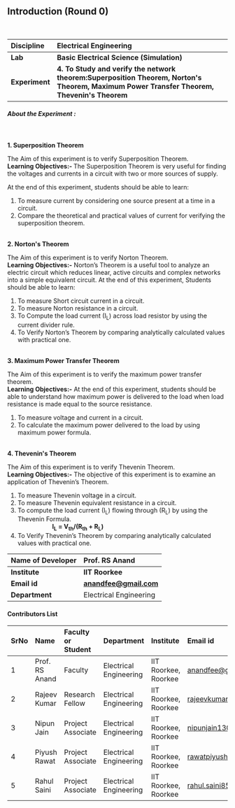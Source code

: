 ## Introduction (Round 0)

<br>

<b>Discipline | <b> Electrical Engineering
:--|:--|
<b> Lab | <b> Basic Electrical Science (Simulation)
<b> Experiment|     <b>4. To Study and verify the network theorem:Superposition Theorem, Norton's Theorem, Maximum Power Transfer Theorem, Thevenin's Theorem

<h5> About the Experiment : </h5> <br>

<b>1. Superposition Theorem </b> <br>

The Aim of this experiment is to verify Superposition Theorem.<br>
<b>Learning Objectives:- </b> The Superposition Theorem is very useful for finding the voltages and currents in a circuit with two or more sources of supply.<br>

At the end of this experiment, students should be able to learn:<br>

1. To measure current by considering one source present at a time in a circuit.<br>
2. Compare the theoretical and practical values of current for verifying the superposition theorem.<br><br>

<b> 2. Norton's Theorem </b> <br>

The Aim of this experiment is to verify Norton Theorem.<br>
<b>Learning Objectives:-</b>  Norton’s Theorem is a useful tool to analyze an electric circuit which reduces linear, active circuits and complex networks into a simple equivalent circuit.
At the end of this experiment, Students should be able to learn:<br>

1. To measure Short circuit current in a circuit.<br>
2. To measure Norton resistance in a circuit.<br>
3. To Compute the load current (I<sub>L</sub>) across load resistor by using the current divider rule.<br>
4. To Verify Norton’s Theorem by comparing analytically calculated values with practical one.<br><br>

<b> 3. Maximum Power Transfer Theorem  </b> <br>

The Aim of this experiment is to verify the maximum power transfer theorem.<br>
<b>Learning Objectives:-</b> At the end of this experiment, students should be able to understand how maximum power is delivered to the load when load resistance is made equal to the source resistance.<br>

1. To measure voltage and current in a circuit.<br>
2. To calculate the maximum power delivered to the load by using maximum power formula. <br><br>

<b> 4. Thevenin's Theorem </b>  <br>

The Aim of this experiment is to verify Thevenin Theorem.<br>
<b>Learning Objectives:-</b> The objective of this experiment is to examine an application of Thevenin’s Theorem.<br>

1. To measure Thevenin voltage in a circuit.<br>
2. To measure Thevenin equivalent resistance in a circuit.<br>
3. To compute the load current (I<sub>L</sub>) flowing through (R<sub>L</sub>) by using the Thevenin Formula.<br>
&nbsp;&nbsp;&nbsp;&nbsp;&nbsp;&nbsp;&nbsp;&nbsp;&nbsp;&nbsp;&nbsp;&nbsp;&nbsp;&nbsp;&nbsp;&nbsp;&nbsp;&nbsp;&nbsp;       <b> I<sub>L</sub> = V<sub>th</sub>/(R<sub>th</sub> + R<sub>L</sub>) </b> <br>
4. To Verify Thevenin’s Theorem by comparing analytically calculated values with practical one.

<b>Name of Developer | <b> Prof. RS Anand
:--|:--|
<b> Institute | <b> IIT Roorkee
<b> Email id|   <b> anandfee@gmail.com
<b> Department | Electrical Engineering

#### Contributors List

SrNo | Name | Faculty or Student | Department| Institute | Email id
:--|:--|:--|:--|:--|:--|
1 | Prof. RS Anand | Faculty | Electrical Engineering | IIT Roorkee, Roorkee | anandfee@gmail.com
2 | Rajeev Kumar | Research Fellow | Electrical Engineering | IIT Roorkee, Roorkee | rajeevkumar.rke@gmail.com
3 | Nipun Jain | Project Associate | Electrical Engineering | IIT Roorkee, Roorkee | nipunjain1305@gmail.com
4 | Piyush Rawat | Project Associate | Electrical Engineering | IIT Roorkee, Roorkee | rawatpiyush72@gmail.com
5 | Rahul Saini | Project Associate | Electrical Engineering | IIT Roorkee, Roorkee | rahul.saini8599@gmail.com

<br>
